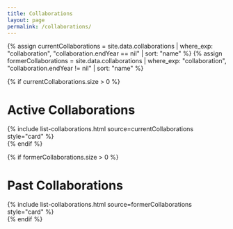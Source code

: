 ```yaml
---
title: Collaborations
layout: page
permalink: /collaborations/
---
```


{% assign currentCollaborations = site.data.collaborations | where_exp: "collaboration", "collaboration.endYear == nil" | sort: "name" %}
{% assign formerCollaborations = site.data.collaborations | where_exp: "collaboration", "collaboration.endYear != nil" | sort: "name" %}

{% if currentCollaborations.size > 0 %}
  # Active Collaborations
  <div>
    {% include list-collaborations.html source=currentCollaborations style="card" %}
  </div>
{% endif %}

{% if formerCollaborations.size > 0 %}
  # Past Collaborations
  <div>
    {% include list-collaborations.html source=formerCollaborations style="card" %}
  </div>
{% endif %}
